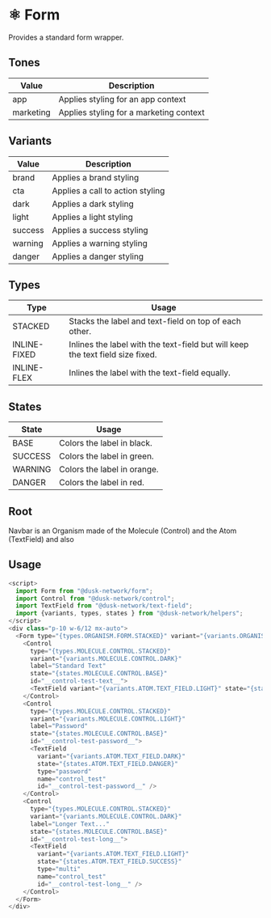 # ⚛️ Form

Provides a standard form wrapper.

## Tones

| Value     | Description                             |
| --------- | --------------------------------------- |
| app       | Applies styling for an app context      |
| marketing | Applies styling for a marketing context |

## Variants

| Value   | Description                      |
| ------- | -------------------------------- |
| brand   | Applies a brand styling          |
| cta     | Applies a call to action styling |
| dark    | Applies a dark styling           |
| light   | Applies a light styling          |
| success | Applies a success styling        |
| warning | Applies a warning styling        |
| danger  | Applies a danger styling         |

## Types

| Type         | Usage                                                                          |
| ------------ | ------------------------------------------------------------------------------ |
| STACKED      | Stacks the label and text-field on top of each other.                          |
| INLINE-FIXED | Inlines the label with the text-field but will keep the text field size fixed. |
| INLINE-FLEX  | Inlines the label with the text-field equally.                                 |

## States

| State   | Usage                      |
| ------  | -------------------------- |
| BASE    | Colors the label in black. |
| SUCCESS | Colors the label in green. |
| WARNING | Colors the label in orange.|
| DANGER  | Colors the label in red.   |

## Root

Navbar is an Organism made of the Molecule (Control) and the Atom (TextField) and also 

## Usage

```js
<script>
  import Form from "@dusk-network/form";
  import Control from "@dusk-network/control";
  import TextField from "@dusk-network/text-field";
  import {variants, types, states } from "@dusk-network/helpers";
</script>
<div class="p-10 w-6/12 mx-auto">
  <Form type="{types.ORGANISM.FORM.STACKED}" variant="{variants.ORGANISM.FORM.BRAND}" state="{states.ORGANISM.FORM.BASE}">
    <Control
      type="{types.MOLECULE.CONTROL.STACKED}"
      variant="{variants.MOLECULE.CONTROL.DARK}"
      label="Standard Text"
      state="{states.MOLECULE.CONTROL.BASE}"
      id="__control-test-text__">
      <TextField variant="{variants.ATOM.TEXT_FIELD.LIGHT}" state="{states.ATOM.TEXT_FIELD.SUCCESS}" name="control_test" id="__control-test-text__" />
    </Control>
    <Control
      type="{types.MOLECULE.CONTROL.STACKED}"
      variant="{variants.MOLECULE.CONTROL.LIGHT}"
      label="Password"
      state="{states.MOLECULE.CONTROL.BASE}"
      id="__control-test-password__">
      <TextField
        variant="{variants.ATOM.TEXT_FIELD.DARK}"
        state="{states.ATOM.TEXT_FIELD.DANGER}"
        type="password"
        name="control_test"
        id="__control-test-password__" />
    </Control>
    <Control
      type="{types.MOLECULE.CONTROL.STACKED}"
      variant="{variants.MOLECULE.CONTROL.DARK}"
      label="Longer Text..."
      state="{states.MOLECULE.CONTROL.BASE}"
      id="__control-test-long__">
      <TextField
        variant="{variants.ATOM.TEXT_FIELD.LIGHT}"
        state="{states.ATOM.TEXT_FIELD.SUCCESS}"
        type="multi"
        name="control_test"
        id="__control-test-long__" />
    </Control>
  </Form>
</div>
```
